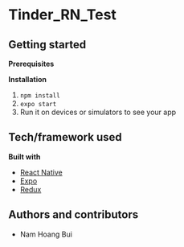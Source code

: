 # Tinder_RN_Test

## Getting started

__Prerequisites__

__Installation__
1. ```npm install```
2. ```expo start ```
3. Run it on devices or simulators to see your app

## Tech/framework used
__Built with__
* [React Native](https://facebook.github.io/react-native/)
* [Expo](https://expo.io)
* [Redux](https://redux.js.org/)

## Authors and contributors
* Nam Hoang Bui
